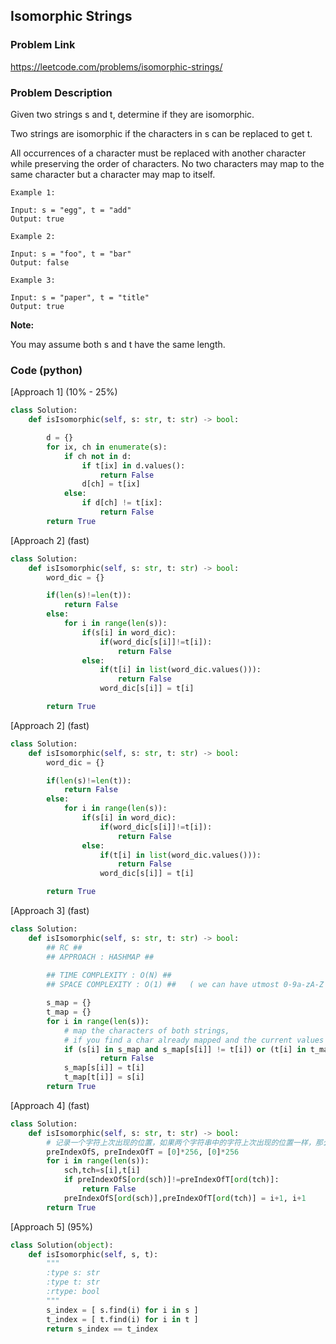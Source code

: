 ## Isomorphic Strings

### Problem Link

https://leetcode.com/problems/isomorphic-strings/

### Problem Description 

Given two strings s and t, determine if they are isomorphic.

Two strings are isomorphic if the characters in s can be replaced to get t.

All occurrences of a character must be replaced with another character while preserving the order of characters. No two characters may map to the same character but a character may map to itself.

```
Example 1:

Input: s = "egg", t = "add"
Output: true

```

```
Example 2:

Input: s = "foo", t = "bar"
Output: false

```

```
Example 3:

Input: s = "paper", t = "title"
Output: true

```

**Note:**

You may assume both s and t have the same length.



### Code (python)

[Approach 1] (10% - 25%)

```python
class Solution:
    def isIsomorphic(self, s: str, t: str) -> bool:

        d = {}
        for ix, ch in enumerate(s):
            if ch not in d:
                if t[ix] in d.values():
                    return False
                d[ch] = t[ix]
            else:
                if d[ch] != t[ix]:
                    return False
        return True
```

[Approach 2] (fast)

```python
class Solution:
    def isIsomorphic(self, s: str, t: str) -> bool:
        word_dic = {}

        if(len(s)!=len(t)):
            return False
        else:
            for i in range(len(s)):
                if(s[i] in word_dic):
                    if(word_dic[s[i]]!=t[i]):
                        return False
                else:
                    if(t[i] in list(word_dic.values())):
                        return False
                    word_dic[s[i]] = t[i]

        return True
```


[Approach 2] (fast)

```python
class Solution:
    def isIsomorphic(self, s: str, t: str) -> bool:
        word_dic = {}

        if(len(s)!=len(t)):
            return False
        else:
            for i in range(len(s)):
                if(s[i] in word_dic):
                    if(word_dic[s[i]]!=t[i]):
                        return False
                else:
                    if(t[i] in list(word_dic.values())):
                        return False
                    word_dic[s[i]] = t[i]

        return True
```

[Approach 3] (fast)

```python
class Solution:
    def isIsomorphic(self, s: str, t: str) -> bool:
        ## RC ##
        ## APPROACH : HASHMAP ##
        
		## TIME COMPLEXITY : O(N) ##
		## SPACE COMPLEXITY : O(1) ##   ( we can have utmost 0-9a-zA-Z and special symbols 256 length )

        s_map = {}
        t_map = {}
        for i in range(len(s)):
            # map the characters of both strings, 
            # if you find a char already mapped and the current values are not similar to what we have mapped before return False
            if (s[i] in s_map and s_map[s[i]] != t[i]) or (t[i] in t_map and t_map[t[i]] != s[i]):
                    return False
            s_map[s[i]] = t[i]
            t_map[t[i]] = s[i]
        return True
```

[Approach 4] (fast)

```python
class Solution:
    def isIsomorphic(self, s: str, t: str) -> bool:
        # 记录一个字符上次出现的位置，如果两个字符串中的字符上次出现的位置一样，那么就属于同构。
        preIndexOfS, preIndexOfT = [0]*256, [0]*256
        for i in range(len(s)):
            sch,tch=s[i],t[i]
            if preIndexOfS[ord(sch)]!=preIndexOfT[ord(tch)]:
                return False
            preIndexOfS[ord(sch)],preIndexOfT[ord(tch)] = i+1, i+1
        return True
```

[Approach 5] (95%)

```python
class Solution(object):
    def isIsomorphic(self, s, t):
        """
        :type s: str
        :type t: str
        :rtype: bool
        """   
        s_index = [ s.find(i) for i in s ]
        t_index = [ t.find(i) for i in t ]
        return s_index == t_index
```
